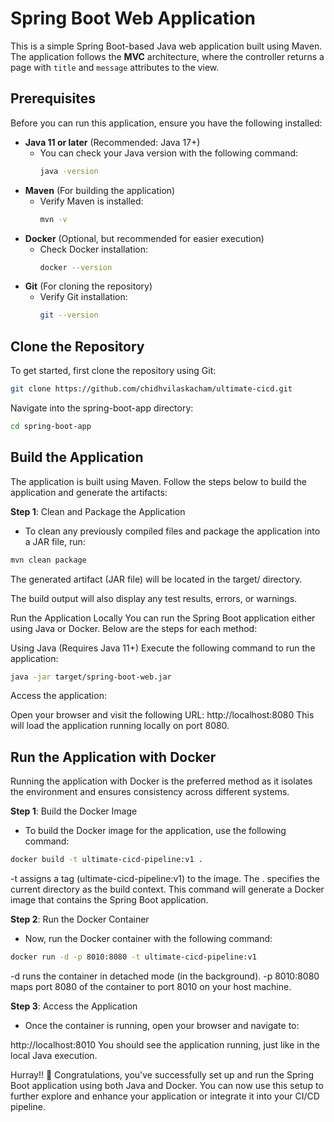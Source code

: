 # Spring Boot Web Application

This is a simple Spring Boot-based Java web application built using Maven. The application follows the **MVC** architecture, where the controller returns a page with `title` and `message` attributes to the view.

## Prerequisites

Before you can run this application, ensure you have the following installed:

- **Java 11 or later** (Recommended: Java 17+)
  - You can check your Java version with the following command:
    ```bash
    java -version
    ```
- **Maven** (For building the application)
  - Verify Maven is installed:
    ```bash
    mvn -v
    ```
- **Docker** (Optional, but recommended for easier execution)
  - Check Docker installation:
    ```bash
    docker --version
    ```
- **Git** (For cloning the repository)
  - Verify Git installation:
    ```bash
    git --version
    ```

## Clone the Repository

To get started, first clone the repository using Git:

```bash
git clone https://github.com/chidhvilaskacham/ultimate-cicd.git
```

Navigate into the spring-boot-app directory:

```bash
cd spring-boot-app
```
## Build the Application
The application is built using Maven. Follow the steps below to build the application and generate the artifacts:

**Step 1**: Clean and Package the Application
 - To clean any previously compiled files and package the application into a JAR file, run:

```bash
mvn clean package
```
The generated artifact (JAR file) will be located in the target/ directory.

The build output will also display any test results, errors, or warnings.

Run the Application Locally
You can run the Spring Boot application either using Java or Docker. Below are the steps for each method:

Using Java (Requires Java 11+)
Execute the following command to run the application:

```bash
java -jar target/spring-boot-web.jar
```
Access the application:

Open your browser and visit the following URL:
http://localhost:8080
This will load the application running locally on port 8080.

## Run the Application with Docker
Running the application with Docker is the preferred method as it isolates the environment and ensures consistency across different systems.

**Step 1**: Build the Docker Image
 - To build the Docker image for the application, use the following command:

```bash
docker build -t ultimate-cicd-pipeline:v1 .
```
-t assigns a tag (ultimate-cicd-pipeline:v1) to the image.
The . specifies the current directory as the build context.
This command will generate a Docker image that contains the Spring Boot application.

**Step 2**: Run the Docker Container
 - Now, run the Docker container with the following command:

```bash
docker run -d -p 8010:8080 -t ultimate-cicd-pipeline:v1
```
-d runs the container in detached mode (in the background).
-p 8010:8080 maps port 8080 of the container to port 8010 on your host machine.

**Step 3**: Access the Application
 - Once the container is running, open your browser and navigate to:

http://localhost:8010
You should see the application running, just like in the local Java execution.

Hurray!! 🎉
Congratulations, you've successfully set up and run the Spring Boot application using both Java and Docker. You can now use this setup to further explore and enhance your application or integrate it into your CI/CD pipeline.
